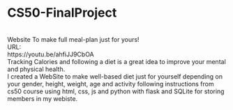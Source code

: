 # CS50-FinalProject
<br/>
Website To make full meal-plan just for yours!
<br/>
URL:<br/>
https://youtu.be/ahfiJJ9CbOA
<br/>
Tracking Calories and following a diet is a great idea to improve your mental and physical health.
<br/>
I created a WebSite to make well-based diet just for yourself depending on your gender, height, weight, age and activity following instructions from cs50 course using html, css, js and python with flask and SQLite for storing members in my webiste.
